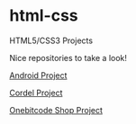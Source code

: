 # html-css
HTML5/CSS3 Projects


Nice repositories to take a look!

<a href="https://lucas1337dev.github.io/html-css/desafios/desafio004/index.html">Android Project</a>

<a href="https://lucas1337dev.github.io/html-css/desafios/desafio005/index.html">Cordel Project</a>

<a href="https://lucas1337dev.github.io/html-css/exercicios-onebitcode/flexbox/index.html">Onebitcode Shop Project</a>

